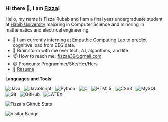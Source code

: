 ### Hi there 👋, I am [Fizza](https://www.linkedin.com/in/fizza-rubab-256bb41b4/)!
<!--
**rusty-sj/rusty-sj** is a ✨ _special_ ✨ repository because its `README.md` (this file) appears on your GitHub profile.
Here are some ideas to get you started:

- 🔭 I’m currently working on ...
- 🌱 I’m currently learning ...
- 👯 I’m looking to collaborate on ...
- 🤔 I’m looking for help with ...
- 💬 Ask me about ...
- 📫 How to reach me: ...
- 😄 Pronouns: ...
- ⚡ Fun fact: ...
- 🤔 I’m looking for help with Statistics
- 👯 I’m looking to collaborate on ...
-->

Hello, my name is Fizza Rubab and I am a final year undergraduate student at [Habib University](https://habib.edu.pk/) majoring in Computer Science  and minoring in mathematics and electrical engineering.

- 🔭 I am currently interning at [Empathic Computing Lab](http://empathiccomputing.org/) to predict cognitive load from EEG data.
- 💬 Brainstorm with me over tech, AI, algorithms, and life 
- 📫 How to reach me: fizzaa39@gmail.com
- 😄 Pronouns: Programmer/She/Her/Hers
- 📝 [Resume](https://github.com/Fizza-Rubab/Resume/blob/main/resume.pdf)

**Languages and Tools:** 

![Java](https://img.shields.io/badge/-Java-black?logo=java&style=social)&nbsp;&nbsp;
![JavaScript](https://img.shields.io/badge/-JavaScript-black?logo=javascript&style=social)&nbsp;&nbsp;
![Python](https://img.shields.io/badge/-Python-black?logo=Python&style=social)&nbsp;&nbsp;
![C](https://img.shields.io/badge/-C-black?logo=c&style=social)&nbsp;&nbsp;
![HTML5](https://img.shields.io/badge/-HTML5-black?logo=html5&style=social)&nbsp;&nbsp;
![CSS3](https://img.shields.io/badge/-CSS3-black?logo=css3&style=social)&nbsp;&nbsp;
![MySQL](https://img.shields.io/badge/-MySQL-black?logo=mysql&style=social)&nbsp;&nbsp;
![Git](https://img.shields.io/badge/-Git-black?logo=git&style=social)&nbsp;&nbsp;
![GitHub](https://img.shields.io/badge/-GitHub-black?logo=github&style=social)&nbsp;&nbsp;
![LATEX](https://img.shields.io/badge/-LATEX-black?logo=latex&style=social)&nbsp;&nbsp;

![Fizza's Github Stats](https://github-readme-stats.vercel.app/api?username=Fizza-Rubab&count_private=true&show_icons=true&include_all_commits=true)

![Visitor Badge](https://visitor-badge.laobi.icu/badge?page_id=Fizza-Rubab.Fizza-Rubab)
